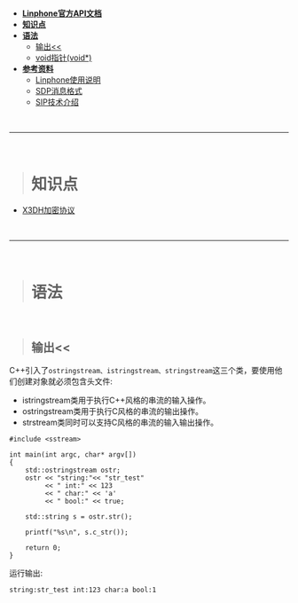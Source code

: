 ><h2 id=''></h2>
- [**Linphone官方API文档**](https://www.linphone.org/technical-corner/liblinphone)
- [**知识点**](#知识点)
- [**语法**](#语法)
	- [输出<<](#输出<<)
	- [void指针(void*)](https://blog.csdn.net/qq_39583450/article/details/109715890)
- [**参考资料**]()
	- [Linphone使用说明](https://www.mptablet.com/post/12045.html)
	- [SDP消息格式](https://cxybb.com/article/aiwusheng/104723834)
	- [SIP技术介绍](http://www.h3c.com/cn/d_200805/605897_30003_0.htm)


<br/>

***
<br/>

><h1 id='知识点'>知识点</h1>
- [X3DH加密协议](https://www.aechina.io/wiki/1422.html)



<br/>

***
<br/>

><h1 id='语法'>语法</h1>

<br/>

><h2 id='输出<<'>输出<<</h2>

C++引入了`ostringstream、istringstream、stringstream`这三个类，要使用他们创建对象就必须包含<sstream>头文件:
- istringstream类用于执行C++风格的串流的输入操作。  
- ostringstream类用于执行C风格的串流的输出操作。  
- strstream类同时可以支持C风格的串流的输入输出操作。 

```
#include <sstream>

int main(int argc, char* argv[])
{
	std::ostringstream ostr;
	ostr << "string:"<< "str_test"
		 << " int:" << 123
		 << " char:" << 'a'
		 << " bool:" << true;

	std::string s = ostr.str();

	printf("%s\n", s.c_str());

	return 0;
}
```

运行输出:

```
string:str_test int:123 char:a bool:1
```

